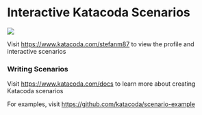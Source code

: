 # Interactive Katacoda Scenarios

[![](http://shields.katacoda.com/katacoda/stefanm87/count.svg)](https://www.katacoda.com/stefanm87 "Get your profile on Katacoda.com")

Visit https://www.katacoda.com/stefanm87 to view the profile and interactive scenarios

### Writing Scenarios
Visit https://www.katacoda.com/docs to learn more about creating Katacoda scenarios

For examples, visit https://github.com/katacoda/scenario-example
